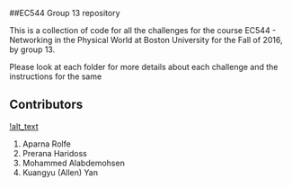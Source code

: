 ##EC544 Group 13 repository

This is a collection of code for all the challenges for the course EC544 - Networking in the Physical World at Boston University for the Fall of 2016, by group 13. 


Please look at each folder for more details about each challenge and the instructions for the same

## Contributors

[!alt_text](https://github.com/aparolfe/Group_13_Story/blob/master/static/13.JPG)

1. Aparna Rolfe
2. Prerana Haridoss
3. Mohammed Alabdemohsen
4. Kuangyu (Allen) Yan

